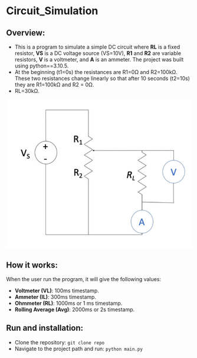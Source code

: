 # Circuit_Simulation
## Overview:
- This is a program to simulate a simple DC circuit where **RL** is a fixed resistor, **VS** is a DC voltage source (VS=10V), **R1** and **R2** are variable resistors, **V** is a voltmeter, and **A** is an ammeter. The project was built using python==3.10.5.
- At the beginning (t1=0s) the resistances are R1=0Ω and R2=100kΩ. These two resistances change linearly so that after 10 seconds (t2=10s) they are R1=100kΩ and R2 = 0Ω.
- RL=30kΩ.

![alt text](https://github.com/mhdsulaimantan/Circuit_Simulation/blob/main/circuit.png)

## How it works:
When the user run the program, it will give the following values:
- **Voltmeter (VL)**: 100ms timestamp.
- **Ammeter (IL)**: 300ms timestamp.
- **Ohmmeter (RL)**: 1000ms or 1 ms timestamp.
- **Rolling Average (Avg)**: 2000ms or 2s timestamp.

 ## Run and installation:
 - Clone the repository: `git clone repo`
 - Navigate to the project path and run: `python main.py`
